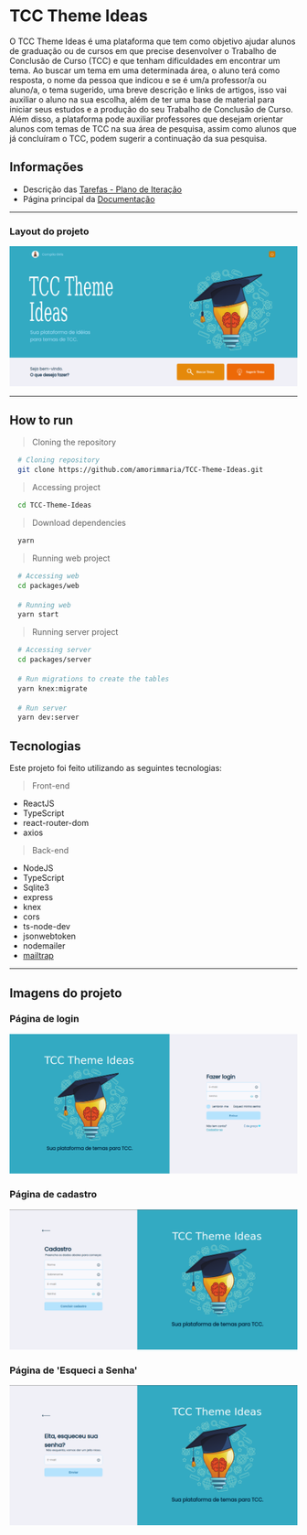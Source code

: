 # TCC Theme Ideas

O TCC Theme Ideas é uma plataforma que  tem como objetivo ajudar alunos de graduação ou de cursos em que precise desenvolver  o Trabalho de Conclusão de Curso (TCC) e  que tenham dificuldades em encontrar um tema. Ao buscar um tema em uma determinada área, o aluno terá como resposta, o nome da pessoa que indicou e se é um/a professor/a ou aluno/a, o tema sugerido, uma breve descrição e  links de artigos, isso vai auxiliar o aluno na sua escolha, além de ter uma base de material para iniciar seus estudos e a produção do seu Trabalho de Conclusão de Curso. Além disso, a plataforma pode auxiliar professores que desejam orientar alunos com temas de TCC na sua área de pesquisa, assim como alunos que já concluíram o TCC, podem sugerir a continuação da sua pesquisa.


## Informações 
* Descrição das [Tarefas - Plano de Iteração](docs/tarefas.md)
* Página principal da [Documentação](docs/docs.md)
---

### Layout do projeto
![Home](img/menu.png)

---
## How to run

  > Cloning the repository
  ```bash
    # Cloning repository
    git clone https://github.com/amorimmaria/TCC-Theme-Ideas.git
  ```
  > Accessing project
  ```bash
    cd TCC-Theme-Ideas
  ```
  > Download dependencies
  ```bash
    yarn
  ```
  > Running web project
  ```bash
    # Accessing web
    cd packages/web
    
    # Running web 
    yarn start
  ```

  > Running server project
  ```bash
    # Accessing server
    cd packages/server
    
    # Run migrations to create the tables
    yarn knex:migrate

    # Run server
    yarn dev:server
  ```

  ## Tecnologias
  Este projeto foi feito utilizando as seguintes tecnologias:
  > Front-end
  * ReactJS 
  * TypeScript
  * react-router-dom
  * axios
  
  > Back-end
  * NodeJS  
  * TypeScript
  * Sqlite3
  * express
  * knex
  * cors
  * ts-node-dev
  * jsonwebtoken
  * nodemailer
  * [mailtrap](https://mailtrap.io/)

---
## Imagens do projeto

### Página de login
![Home](img/login.png)

### Página de cadastro
![Home](img/cadastro.png)

### Página de 'Esqueci a Senha'
![Home](img/esqueciSenha.png)